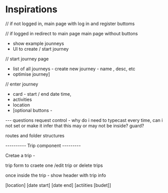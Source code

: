 # Inspirations

// if not logged in,
main page
with log in and register buttoms

// if logged in redirect to main page
main page without buttons

- show example jounneys
- UI to create / start journey

// start journey page

- list of all journeys - create new journey - name , desc, etc
- optimise journey]

// enter journey

- card - start / end date time,
- activities
- location
- [optional buttons -

--- questions
request control - why do i need to typecast every time, can i not set or make it infer that this may or may not be inside? guard?

routes and folder structures

---------- Trip component ---------

Cretae a trip -

trip form to craete one
/edit trip or delete trips

once inside the trip - show header with trip info

<add legs card>

[location]
[date start]
[date end]
[actiities
[budet]]
